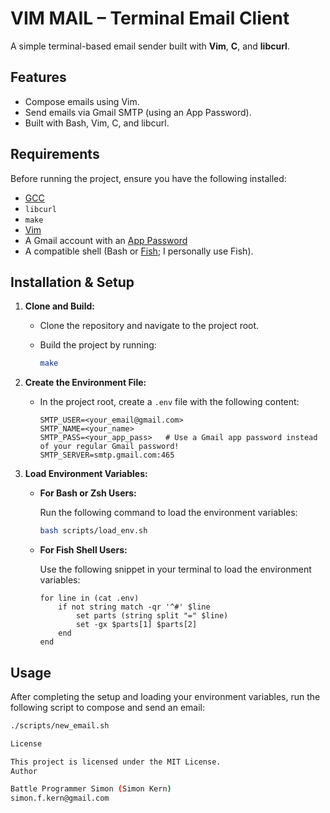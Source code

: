 # VIM MAIL – Terminal Email Client

A simple terminal-based email sender built with **Vim**, **C**, and **libcurl**.

## Features

- Compose emails using Vim.
- Send emails via Gmail SMTP (using an App Password).
- Built with Bash, Vim, C, and libcurl.

## Requirements

Before running the project, ensure you have the following installed:

- [GCC](https://gcc.gnu.org/)
- `libcurl`
- `make`
- [Vim](https://www.vim.org/)
- A Gmail account with an [App Password](https://support.google.com/accounts/answer/185833)
- A compatible shell (Bash or [Fish](https://fishshell.com/); I personally use Fish).

## Installation & Setup

1. **Clone and Build:**
   - Clone the repository and navigate to the project root.
   - Build the project by running:
   
     ```bash
     make
     ```

2. **Create the Environment File:**
   - In the project root, create a `.env` file with the following content:
   
     ```env
     SMTP_USER=<your_email@gmail.com>
     SMTP_NAME=<your_name>
     SMTP_PASS=<your_app_pass>   # Use a Gmail app password instead of your regular Gmail password!
     SMTP_SERVER=smtp.gmail.com:465
     ```

3. **Load Environment Variables:**
   - **For Bash or Zsh Users:**
     
     Run the following command to load the environment variables:
     
     ```bash
     bash scripts/load_env.sh
     ```
     
   - **For Fish Shell Users:**
     
     Use the following snippet in your terminal to load the environment variables:
     
     ```fish
     for line in (cat .env)
         if not string match -qr '^#' $line
             set parts (string split "=" $line)
             set -gx $parts[1] $parts[2]
         end
     end
     ```

## Usage

After completing the setup and loading your environment variables, run the following script to compose and send an email:

```bash
./scripts/new_email.sh

License

This project is licensed under the MIT License.
Author

Battle Programmer Simon (Simon Kern)
simon.f.kern@gmail.com
